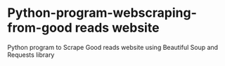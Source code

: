 # Python-program-webscraping-from-good reads website
Python program to Scrape Good reads website using Beautiful Soup and Requests library
